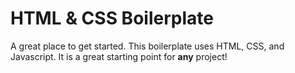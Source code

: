 # HTML & CSS Boilerplate

A great place to get started. This boilerplate uses HTML,
CSS, and Javascript. It is a great starting point
for **any** project!
